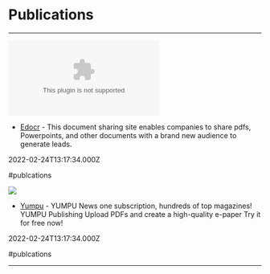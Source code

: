 # Publications

---

![](https://rdl.ink/render/https%3A%2F%2Fwww.edocr.com)

- [Edocr](https://www.edocr.com) - This document sharing site enables companies to share pdfs, Powerpoints, and other documents with a brand new audience to generate leads.

2022-02-24T13:17:34.000Z

#publcations

![](https://assets.yumpu.com/landingpages/prd/assets/images/f/163378/600x600/3fd126f455/icon-favicon-600x600.png)

- [Yumpu](https://www.yumpu.com/en) - YUMPU News  one subscription, hundreds of top magazines!  YUMPU Publishing  Upload PDFs and create a high-quality e-paper  Try it for free now!

2022-02-24T13:17:34.000Z

#publcations

---

